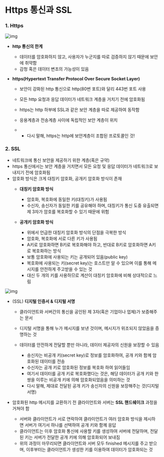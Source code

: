 # Https 통신과 SSL



### 1. Https

![img](https://storage.worksmobile.com/k/whome/t/kr1.168601/168601/4000000001283909002/4000000001350922002.0.3472332412818459145/i/w700)

- **http 통신의 한계**

  - 데이터를 암호화하지 않고, 사용자가 누군지를 따로 검증하지 않기 때문에 보안에 취약함
  - 감청 혹은 데이터 변조의 가능성이 있음

- **https(Hypertext Transfer Protocol Over Secure Socket Layer)**

  - 보안이 강화된 http 통신으로 http(80번 포트)와 달리 443번 포트 사용

  - 모든 http 요청과 응답 데이터가 네트워크 계층을 거치기 전에 암호화됨

  - https는 http 하부에 SSL과 같은 보안 계층을 따로 제공하여 동작함

  - 응용계층과 전송계층 사이에 독립적인 보안 계층이 위치

  - -  다시 말해, https는 http에 보안계층이 조합된 프로토콜인 것!

  

  

### 2. SSL

- 네트워크에 통신 보안을 제공하기 위한 계층(혹은 규약)
- https 통신에서는 보안 계층을 거치면서 모든 요청 및 응답 데이터가 네트워크로 보내지기 전에 암호화됨
- 암호화 방식은 크게 대칭키 암호화, 공개키 암호화 방식이 존재
  - **대칭키 암호화 방식**
    - 암호화, 복호화에 동일한 키(대칭키)가 사용됨
    - 수신자, 송신자가 동일한 키를 공유해야 하며, 대칭키가 통신 도중 유출되면 제 3자가 암호를 복호화할 수 있기 때문에 위험

  - **공개키 암호화 방식**
    - 위에서 언급한 대칭키 암호화 방식의 단점을 극복한 방식
    - 암호화, 복호화에 서로 다른 키가 사용됨
    - A키로 암호화하면 B키로 복호화해야 하고, 반대로 B키로 암호화하면 A키로 복호화하는 방식
    - 보통 암호화에 사용되는 키는 공개되어 있음(public key)
    - 복호화에 사용되는 키(secret key)는 호스트만 알 수 있으며 이를 통해 메시지를 안전하게 주고받을 수 있는 것
    - 대신 두 개의 키를 사용하므로 계산이 대칭키 암호화에 비해 상대적으로 느림

![img](https://storage.worksmobile.com/k/whome/t/kr1.168601/168601/4000000001283909002/4000000001350922002.0.3472332412858595080/i/w700)

  - (SSL) **디지털 인증서 & 디지털 서명**
    - 클라이언트와 서버간의 통신을 공인된 제 3자(혹은 기업이나 업체)가 보증해주는 문서
    - 디지털 서명을 통해 누가 메시지를 보낸 것이며, 메시지가 위조되지 않았음을 증명하는 것

    - 데이터를 안전하게 전달할 뿐만 아니라, 데이터 제공자의 신원을 보장할 수 있음
      - 송신자는 비공개 키(secret key)로 정보를 암호화하여, 공개 키와 함께 암호화된 데이터를 전송
      - 수신자는 공개 키로 암호화된 정보를 복호화 하여 읽어들임
      - 여기서 데이터를 공개 키로 복호화했다는 것은, 해당 데이터가 공개 키와 한 쌍을 이루는 비공개 키에 의해 암호화되었음을 의미하는 것
      - 다시 말해, 제대로 전달된 공개 키가 송신자의 신원을 보장해주는 것(디지털 서명)

  - 암호화된 http 메시지를 교환하기 전 클라이언트와 서버는 **SSL 핸드쉐이크** 과정을 거쳐야 함
      - 서버와 클라이언트가 서로 연락하여 클라이언트가 여러 암호화 방식을 제시하면 서버가 여기서 하나를 선택하여 공개 키와 함께 응답
      - 클라이언트는 이후 암호화 통신에 사용할 키를 생성하여 서버에 전달하며, 전달된 키는 서버가 전달한 공개 키에 의해 암호화되어 보내짐
      - 위의 과정이 마무리되면 클라이언트와 서버 모두 finished 메시지를 주고 받으며, 이후부터는 클라이언트가 생성한 키를 이용하여 데이터가 암호화되는 것 

